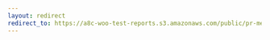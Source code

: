 ```yaml
---
layout: redirect
redirect_to: https://a8c-woo-test-reports.s3.amazonaws.com/public/pr-merge/40557/api/index.html
---
```

